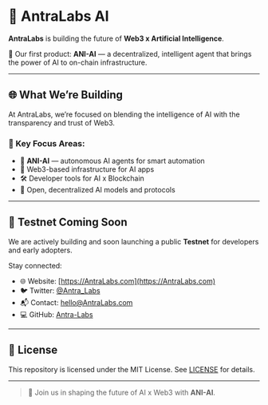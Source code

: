 # 🧠 AntraLabs AI

**AntraLabs** is building the future of **Web3 x Artificial Intelligence**.

🚀 Our first product: **ANI-AI** — a decentralized, intelligent agent that brings the power of AI to on-chain infrastructure.

---

## 🌐 What We’re Building

At AntraLabs, we’re focused on blending the intelligence of AI with the transparency and trust of Web3.

### 🔨 Key Focus Areas:

- 🤖 **ANI-AI** — autonomous AI agents for smart automation  
- 🔗 Web3-based infrastructure for AI apps  
- 🛠️ Developer tools for AI x Blockchain  
- 🧬 Open, decentralized AI models and protocols

---

## 🧪 Testnet Coming Soon

We are actively building and soon launching a public **Testnet** for developers and early adopters.

Stay connected:

- 🌐 Website: [https://AntraLabs.com](https://AntraLabs.com)
- 🐦 Twitter: [@Antra_Labs](https://twitter.com/Antra_Labs)
- 📬 Contact: hello@AntraLabs.com  
- 💻 GitHub: [Antra-Labs](https://github.com/Antra-Labs)

---

## 📄 License

This repository is licensed under the MIT License. See [LICENSE](./LICENSE) for details.

---

> 🔮 Join us in shaping the future of AI x Web3 with **ANI-AI**.
